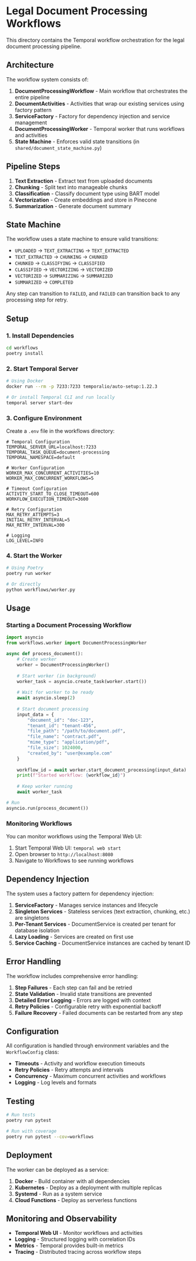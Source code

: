 # Legal Document Processing Workflows

This directory contains the Temporal workflow orchestration for the legal document processing pipeline.

## Architecture

The workflow system consists of:

1. **DocumentProcessingWorkflow** - Main workflow that orchestrates the entire pipeline
2. **DocumentActivities** - Activities that wrap our existing services using factory pattern
3. **ServiceFactory** - Factory for dependency injection and service management
4. **DocumentProcessingWorker** - Temporal worker that runs workflows and activities
5. **State Machine** - Enforces valid state transitions (in `shared/document_state_machine.py`)

## Pipeline Steps

1. **Text Extraction** - Extract text from uploaded documents
2. **Chunking** - Split text into manageable chunks
3. **Classification** - Classify document type using BART model
4. **Vectorization** - Create embeddings and store in Pinecone
5. **Summarization** - Generate document summary

## State Machine

The workflow uses a state machine to ensure valid transitions:

- `UPLOADED` → `TEXT_EXTRACTING` → `TEXT_EXTRACTED`
- `TEXT_EXTRACTED` → `CHUNKING` → `CHUNKED`
- `CHUNKED` → `CLASSIFYING` → `CLASSIFIED`
- `CLASSIFIED` → `VECTORIZING` → `VECTORIZED`
- `VECTORIZED` → `SUMMARIZING` → `SUMMARIZED`
- `SUMMARIZED` → `COMPLETED`

Any step can transition to `FAILED`, and `FAILED` can transition back to any processing step for retry.

## Setup

### 1. Install Dependencies

```bash
cd workflows
poetry install
```

### 2. Start Temporal Server

```bash
# Using Docker
docker run --rm -p 7233:7233 temporalio/auto-setup:1.22.3

# Or install Temporal CLI and run locally
temporal server start-dev
```

### 3. Configure Environment

Create a `.env` file in the workflows directory:

```env
# Temporal Configuration
TEMPORAL_SERVER_URL=localhost:7233
TEMPORAL_TASK_QUEUE=document-processing
TEMPORAL_NAMESPACE=default

# Worker Configuration
WORKER_MAX_CONCURRENT_ACTIVITIES=10
WORKER_MAX_CONCURRENT_WORKFLOWS=5

# Timeout Configuration
ACTIVITY_START_TO_CLOSE_TIMEOUT=600
WORKFLOW_EXECUTION_TIMEOUT=3600

# Retry Configuration
MAX_RETRY_ATTEMPTS=3
INITIAL_RETRY_INTERVAL=5
MAX_RETRY_INTERVAL=300

# Logging
LOG_LEVEL=INFO
```

### 4. Start the Worker

```bash
# Using Poetry
poetry run worker

# Or directly
python workflows/worker.py
```

## Usage

### Starting a Document Processing Workflow

```python
import asyncio
from workflows.worker import DocumentProcessingWorker

async def process_document():
    # Create worker
    worker = DocumentProcessingWorker()
    
    # Start worker (in background)
    worker_task = asyncio.create_task(worker.start())
    
    # Wait for worker to be ready
    await asyncio.sleep(2)
    
    # Start document processing
    input_data = {
        "document_id": "doc-123",
        "tenant_id": "tenant-456",
        "file_path": "/path/to/document.pdf",
        "file_name": "contract.pdf",
        "mime_type": "application/pdf",
        "file_size": 1024000,
        "created_by": "user@example.com"
    }
    
    workflow_id = await worker.start_document_processing(input_data)
    print(f"Started workflow: {workflow_id}")
    
    # Keep worker running
    await worker_task

# Run
asyncio.run(process_document())
```

### Monitoring Workflows

You can monitor workflows using the Temporal Web UI:

1. Start Temporal Web UI: `temporal web start`
2. Open browser to `http://localhost:8080`
3. Navigate to Workflows to see running workflows

## Dependency Injection

The system uses a factory pattern for dependency injection:

1. **ServiceFactory** - Manages service instances and lifecycle
2. **Singleton Services** - Stateless services (text extraction, chunking, etc.) are singletons
3. **Per-Tenant Services** - DocumentService is created per tenant for database isolation
4. **Lazy Loading** - Services are created on first use
5. **Service Caching** - DocumentService instances are cached by tenant ID

## Error Handling

The workflow includes comprehensive error handling:

1. **Step Failures** - Each step can fail and be retried
2. **State Validation** - Invalid state transitions are prevented
3. **Detailed Error Logging** - Errors are logged with context
4. **Retry Policies** - Configurable retry with exponential backoff
5. **Failure Recovery** - Failed documents can be restarted from any step

## Configuration

All configuration is handled through environment variables and the `WorkflowConfig` class:

- **Timeouts** - Activity and workflow execution timeouts
- **Retry Policies** - Retry attempts and intervals
- **Concurrency** - Maximum concurrent activities and workflows
- **Logging** - Log levels and formats

## Testing

```bash
# Run tests
poetry run pytest

# Run with coverage
poetry run pytest --cov=workflows
```

## Deployment

The worker can be deployed as a service:

1. **Docker** - Build container with all dependencies
2. **Kubernetes** - Deploy as a deployment with multiple replicas
3. **Systemd** - Run as a system service
4. **Cloud Functions** - Deploy as serverless functions

## Monitoring and Observability

- **Temporal Web UI** - Monitor workflows and activities
- **Logging** - Structured logging with correlation IDs
- **Metrics** - Temporal provides built-in metrics
- **Tracing** - Distributed tracing across workflow steps 